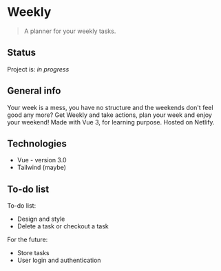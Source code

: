 # Weekly
> A planner for your weekly tasks.

## Status
Project is: _in progress_

## General info
Your week is a mess, you have no structure and the weekends don't feel good any more? Get Weekly and take actions, plan your week and enjoy your weekend! Made with Vue 3, for learning purpose. Hosted on Netlify. 

## Technologies
* Vue - version 3.0
* Tailwind (maybe)

## To-do list
To-do list:
* Design and style
* Delete a task or checkout a task

For the future:
* Store tasks
* User login and authentication
